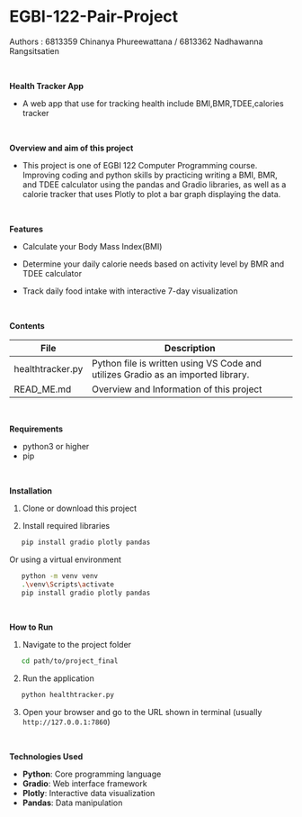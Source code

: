 # EGBI-122-Pair-Project
Authors : 6813359 Chinanya Phureewattana / 6813362 Nadhawanna Rangsitsatien

<br>

**Health Tracker App**

- A web app that use for tracking health include BMI,BMR,TDEE,calories tracker

<br>

**Overview and aim of this project**

- This project is one of EGBI 122 Computer Programming course. Improving coding and python skills by practicing writing a BMI, BMR, and TDEE calculator using the pandas and Gradio libraries, as well as a calorie tracker that uses Plotly to plot a bar graph displaying the data.

<br>

**Features**

- Calculate your Body Mass Index(BMI)
  
- Determine your daily calorie needs based on activity level by BMR and TDEE calculator
  
- Track daily food intake with interactive 7-day visualization

<br>

**Contents**

| File | Description |
|----------|----------|
| healthtracker.py    | Python file is written using VS Code and utilizes Gradio as an imported library.      |
| READ_ME.md    | Overview and Information of this project     |

<br>

**Requirements**
- python3 or higher
- pip

<br>

**Installation**

1. Clone or download this project

2. Install required libraries
```bash
   pip install gradio plotly pandas
```
Or using a virtual environment 
```bash
   python -m venv venv
   .\venv\Scripts\activate  
   pip install gradio plotly pandas
```

<br>

**How to Run**

1. Navigate to the project folder
```bash
   cd path/to/project_final
```

2. Run the application
```bash
   python healthtracker.py
```

3. Open your browser and go to the URL shown in terminal (usually `http://127.0.0.1:7860`)

<br>

**Technologies Used**

- **Python**: Core programming language
- **Gradio**: Web interface framework
- **Plotly**: Interactive data visualization
- **Pandas**: Data manipulation
